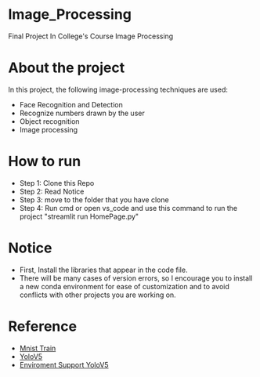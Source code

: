 # Image_Processing
 Final Project In College's Course Image Processing
# About the project
 In this project, the following image-processing techniques are used:
- Face Recognition and Detection
- Recognize numbers drawn by the user
- Object recognition
- Image processing
# How to run
- Step 1: Clone this Repo
- Step 2: Read Notice
- Step 3: move to the folder that you have clone
- Step 4: Run cmd or open vs_code and use this command to run the project "streamlit run HomePage.py"
# Notice
- First, Install the libraries that appear in the code file.
- There will be many cases of version errors, so I encourage you to install a new conda environment for ease of customization and to avoid conflicts with other projects you are working on.
# Reference
- [Mnist Train](https://github.com/sugyan/tensorflow-mnist)
- [YoloV5](https://github.com/moaaztaha/Yolo-Interface-using-Streamlit/tree/main?fbclid=IwAR0Ku7vtOAT87SI1GKOjsLmSgJTDiax8mPM2fQ894meBwL0rIW1aYsggwTk)
- [Enviroment Support YoloV5](https://wandb.ai/onlineinference/YOLO/reports/YOLOv5-Object-Detection-on-Windows-Step-By-Step-Tutorial---VmlldzoxMDQwNzk4)
